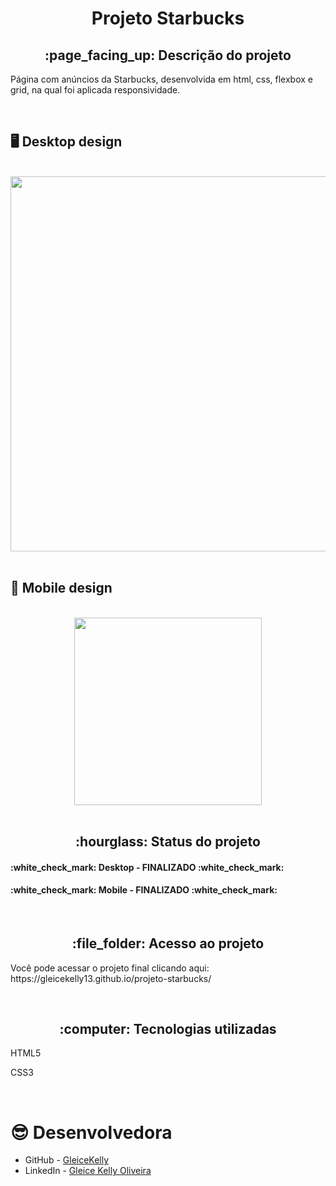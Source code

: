 <h1 align="center">Projeto Starbucks</h1>
<h2 align="center">:page_facing_up: Descrição do projeto</h2>
<p>Página com anúncios da Starbucks, desenvolvida em html, css, flexbox e grid, na qual foi aplicada responsividade.</p>
<br>

## :desktop_computer: Desktop design
<br>
<div align="center">
<img src="https://user-images.githubusercontent.com/80974593/236581633-170c46eb-3a4e-42a2-813f-e4bc60ef97e3.png" width="600"/>
</div>
<br>

## :iphone: Mobile design
<br>
<div align="center">
<img src="https://user-images.githubusercontent.com/80974593/236576534-b5574445-04f1-4950-9233-416fb727f70c.png"  width="300"/>
</div>
<br>

<h2 align="center">:hourglass: Status do projeto </h2>
<h4>:white_check_mark: Desktop - FINALIZADO :white_check_mark: </h4> 
<h4>:white_check_mark: Mobile - FINALIZADO :white_check_mark: </h4>
</br>

<h2 align="center"> :file_folder: Acesso ao projeto </h2>
<p> Você pode acessar o projeto final clicando aqui: https://gleicekelly13.github.io/projeto-starbucks/</p>

<br>
<h2 align="center"> :computer: Tecnologias utilizadas </h2>
<p>HTML5</p>
<p>CSS3</p>
<br>

# :sunglasses: Desenvolvedora

- GitHub - [GleiceKelly](https://github.com/gleicekelly13)
- LinkedIn - [Gleice Kelly Oliveira](https://www.linkedin.com/in/gleicekelly13/)
